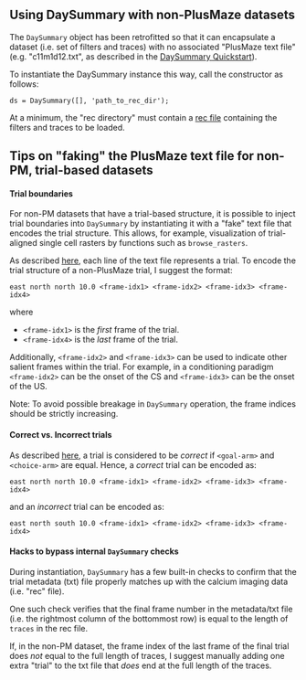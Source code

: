 ## Using DaySummary with non-PlusMaze datasets

The `DaySummary` object has been retrofitted so that it can encapsulate a dataset (i.e. set of filters and traces) with no associated "PlusMaze text file" (e.g. "c11m1d12.txt", as described in the [DaySummary Quickstart](ds_quickstart.md)).

To instantiate the DaySummary instance this way, call the constructor as follows:
```
ds = DaySummary([], 'path_to_rec_dir');
```

At a minimum, the "rec directory" must contain a [rec file](README.md#rec-mat-files) containing the filters and traces to be loaded.

## Tips on "faking" the PlusMaze text file for non-PM, trial-based datasets

#### Trial boundaries

For non-PM datasets that have a trial-based structure, it is possible to inject trial boundaries into `DaySummary` by instantiating it with a "fake" text file that encodes the trial structure. This allows, for example, visualization of trial-aligned single cell rasters by functions such as `browse_rasters`.

As described [here](pm_format.md), each line of the text file represents a trial. To encode the trial structure of a non-PlusMaze trial, I suggest the format:
```
east north north 10.0 <frame-idx1> <frame-idx2> <frame-idx3> <frame-idx4>
```
where
- `<frame-idx1>` is the _first_ frame of the trial.
- `<frame-idx4>` is the _last_ frame of the trial.

Additionally, `<frame-idx2>` and `<frame-idx3>` can be used to indicate other salient frames within the trial. For example, in a conditioning paradigm `<frame-idx2>` can be the onset of the CS and `<frame-idx3>` can be the onset of the US.

Note: To avoid possible breakage in `DaySummary` operation, the frame indices should be strictly increasing.

#### Correct vs. Incorrect trials

As described [here](pm_format.md), a trial is considered to be _correct_ if `<goal-arm>` and `<choice-arm>` are equal. Hence, a _correct_ trial can be encoded as:
```
east north north 10.0 <frame-idx1> <frame-idx2> <frame-idx3> <frame-idx4>
```
and an _incorrect_ trial can be encoded as:
```
east north south 10.0 <frame-idx1> <frame-idx2> <frame-idx3> <frame-idx4>
```

#### Hacks to bypass internal `DaySummary` checks

During instantiation, `DaySummary` has a few built-in checks to confirm that the trial metadata (txt) file properly matches up with the calcium imaging data (i.e. "rec" file).

One such check verifies that the final frame number in the metadata/txt file (i.e. the rightmost column of the bottommost row) is equal to the length of `traces` in the rec file.

If, in the non-PM dataset, the frame index of the last frame of the final trial does _not_ equal to the full length of traces, I suggest manually adding one extra "trial" to the txt file that _does_ end at the full length of the traces.
